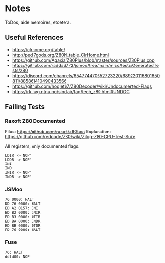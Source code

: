 # Notes

ToDos, aide memoires, etcetera.

## Useful References

- https://clrhome.org/table/
- http://ped.7gods.org/Z80N_table_ClrHome.html
- https://github.com/Agaxia/Z80Plus/blob/master/sources/Z80Plus.cpp
- https://github.com/raddad772/jsmoo/tree/main/misc/tests/GeneratedTests/z80
- https://discord.com/channels/654774470652723220/689220116801650811/885861410490433566
- https://github.com/hoglet67/Z80Decoder/wiki/Undocumented-Flags
- https://rk.nvg.ntnu.no/sinclair/faq/tech_z80.html#UNDOC

## Failing Tests

### Raxoft Z80 Documented 

Files: https://github.com/raxoft/z80test
Explanation: https://github.com/redcode/Z80/wiki/Zilog-Z80-CPU-Test-Suite

All registers, only documented flags.

```
LDIR -> NOP'
LDDR -> NOP'
INI
IND
INIR -> NOP'
INDR -> NOP'
```

### JSMoo

```
76 0000: HALT
DD 76 0000: HALT
ED A2 0157: INI
ED B2 0000: INIR
ED B3 0000: OTIR
ED BA 0000: INDR
ED BB 0000: OTDR
FD 76 0000: HALT
```

### Fuse

```
76: HALT
ddfd00: NOP
```